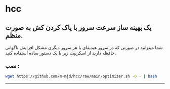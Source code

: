 # hcc
## یک بهینه ساز سرعت سرور با پاک کردن کش به صورت منظم.
شما میتوانید در صورتی که در سرور هیدیفای یا هر سرور دیگری مشکل افزایش ناگهانی حافظه دارید از اسکریپت زیر با یک دستور ساده استفاده کنید.
### نصب :

```sh
wget https://github.com/m-mjd/hcc/raw/main/optimizer.sh -O - | bash
```

<hr>
<br>
